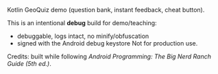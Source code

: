 Kotlin GeoQuiz demo (question bank, instant feedback, cheat button).

This is an intentional **debug** build for demo/teaching:
- debuggable, logs intact, no minify/obfuscation
- signed with the Android debug keystore
Not for production use.

Credits: built while following *Android Programming: The Big Nerd Ranch Guide (5th ed.)*.
